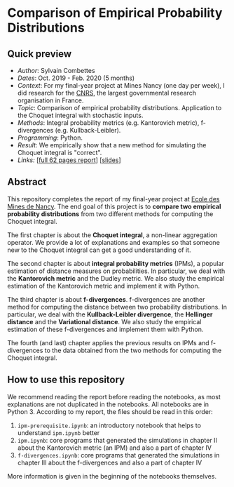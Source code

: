 # Comparison of Empirical Probability Distributions

## Quick preview

- _Author_: Sylvain Combettes
- _Dates_: Oct. 2019 - Feb. 2020 (5 months)
- _Context_: For my final-year project at Mines Nancy (one day per week), I did research for the [CNRS](http://www.cnrs.fr/en), the largest governmental research organisation in France.
- _Topic_: Comparison of empirical probability distributions. Application to the Choquet integral with stochastic inputs.
- _Methods_: Integral probability metrics (e.g. Kantorovich metric), f-divergences (e.g. Kullback-Leibler).
- _Programming_: Python.
- _Result_: We empirically show that a new method for simulating the Choquet integral is "correct".
- _Links:_  [[full 62 pages report](https://sylvaincom.github.io/files/comparison_distributions_report.pdf)] [[slides](https://sylvaincom.github.io/files/comparison_distributions_slides.pdf)]

## Abstract

This repository completes the report of my final-year project at [Ecole des Mines de Nancy](https://mines-nancy.univ-lorraine.fr/formation/ingenieur-civil-mines-icm/).
The end goal of this project is to **compare two empirical probability distributions** from two different methods for computing the Choquet integral.

The first chapter is about the **Choquet integral**, a non-linear aggregation operator. We provide a lot of explanations and examples so that someone new to the Choquet integral can get a good understanding of it.

The second chapter is about **integral probability metrics** (IPMs), a popular estimation of distance measures on probabilities.
In particular, we deal with the **Kantorovich metric** and the Dudley metric.
We also study the empirical estimation of the Kantorovich metric and implement it with Python.

The third chapter is about **f-divergences**. f-divergences are another method for computing the distance between two probability distributions.
In particular, we deal with the **Kullback-Leibler divergence**, the **Hellinger distance** and the **Variational distance**.
We also study the empirical estimation of these f-divergences and implement them with Python.

The fourth (and last) chapter applies the previous results on IPMs and f-divergences to the data obtained from the two methods for computing the Choquet integral.

## How to use this repository

We recommend reading the report before reading the notebooks, as most explanations are not duplicated in the notebooks. All notebooks are in Python 3. According to my report, the files should be read in this order:
1. `ipm-prerequisite.ipynb`: an introductory notebook that helps to understand `ipm.ipynb` better
1. `ipm.ipynb`: core programs that generated the simulations in chapter II about the Kantorovich metric (an IPM) and also a part of chapter IV
1. `f-divergences.ipynb`: core programs that generated the simulations in chapter III about the f-divergences and also a part of chapter IV

More information is given in the beginning of the notebooks themselves.
